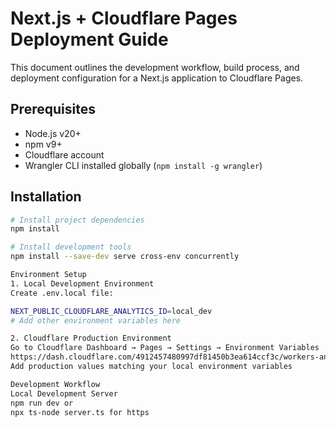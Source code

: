 # Next.js + Cloudflare Pages Deployment Guide

This document outlines the development workflow, build process, and deployment configuration for a Next.js application to Cloudflare Pages.

## Prerequisites
- Node.js v20+
- npm v9+
- Cloudflare account
- Wrangler CLI installed globally (`npm install -g wrangler`)

## Installation
```bash
# Install project dependencies
npm install

# Install development tools
npm install --save-dev serve cross-env concurrently

Environment Setup
1. Local Development Environment
Create .env.local file:

NEXT_PUBLIC_CLOUDFLARE_ANALYTICS_ID=local_dev
# Add other environment variables here

2. Cloudflare Production Environment
Go to Cloudflare Dashboard → Pages → Settings → Environment Variables
https://dash.cloudflare.com/4912457480997df81450b3ea614ccf3c/workers-and-pages/create/pages
Add production values matching your local environment variables

Development Workflow
Local Development Server
npm run dev or
npx ts-node server.ts for https


